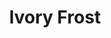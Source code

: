 ---
language: id
layout: product-item
title: Ivory Frost
description: Description in &amp; Ivory Frost
keyword: keyword in Ivory Frost
image: /images/web-Ivory-Frost.jpg
sub-title: Ivory Frost
article-1: Custom size upon order<br>Thickness &#58; 1/2″ <br>Panel &#58; Polished <br>Color &#58; Gray
title-right: Ivory Frost
article-right: Ivory Frost
title-2: Ivory Frost
article-2: Ivory Frost
article-3: Ivory Frost
alt-slide1: Ivory Frost
alt-slide2: Ivory Frost
alt-slide3: Ivory Frost
slide1: /images/web-Ivory-Frost.jpg
slide2: /images/web-Ivory-Frost.jpg
slide3: /images/web-Ivory-Frost.jpg
---